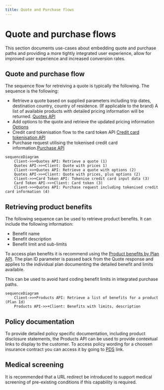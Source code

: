 ```yaml
---
title: Quote and Purchase flows
---
```


# Quote and purchase flows

This section documents use-cases about embedding quote and purchase paths and providing a more tightly integrated user experience, allow for improved user experience and increased conversion rates.
## Quote and purchase flow

The sequence flow for retreiving a quote is typically the following. The sequence is the following:

 - Retrieve a quote based on supplied parameters including trip dates, destination country, country of residence. (If applicable to the brand) A list of available products with detailed pricing information will be returned. [Quotes API](/openapi/quotes/tag/Quote/paths/~1v1~1%7BbrandCode%7D~1quote/post/)
 - Add options to the quote and retrieve the updated pricing information [Options](/developer-portal/options.md)
 - Credit card tokenisation flow to the card token API [Credit card tokenisation API](/developer-portal/creditcards.md)
 - Purchase request utilising the tokenised credit card information.[Purchase API](/openapi/quotes/tag/Purchase/paths/~1v1~1%7BbrandCode%7D~1purchase/post/)

```mermaid
sequenceDiagram
    Client->>+Quotes API: Retrieve a quote (1)
    Quotes API->>+Client: Quote with prices 1)
    Client->>+Quotes API: Retrieve a quote with options (2)
    Quotes API->>+Client: Quote with prices, plus options (2)
    Client->>+Card Token API: Tokenise credit card input data (3)
    Card Token API->>+Client: Card token (3)
    Client->>+Quotes API: Purchase request including tokenised credit card information (4)
````

## Retrieving product benefits

The following sequence can be used to retrieve product benefits. It can include the following information:

 - Benefit name
 - Benefit description
 - Benefit limit and sub-limits

To access plan benefits it is recommend using the [Product benefits by Plan API](/openapi/products/tag/Plan/paths/~1v1~1%7BbrandCode%7D~1plans~1%7BplanId%7D~1benefits/get/). The plan ID parameter is passed back from the Quote response and applies to the individual plan documenting the detailed benefit and limits available.

 This can be used to avoid hard coding benefit limits in integrated purchase paths.
```mermaid
sequenceDiagram
    Client->>+Products API: Retrieve a list of benefits for a product (Plan Id)
    Products API->>+Client: Benefits with limits, description
````

## Policy documentation

To provide detailed policy specific documentation, including product disclosure statements, the Products API can be used to provide contextual links to display to the customer. To access policy wording for a choosen insurance contract you can access it by going to [PDS](/openapi/products/tag/InsuranceContract/paths/~1v1~1%7BbrandCode%7D~1insuranceContract~1%7BinsuranceContractId%7D~1pds/get/) link.

## Medical screening

It is recommended that a URL redirect be introduced to support medical screening of pre-existing conditions if this capability is required.
